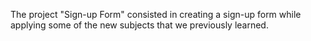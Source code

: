 The project "Sign-up Form" consisted in creating a sign-up form while applying some of the new subjects that we previously learned.
